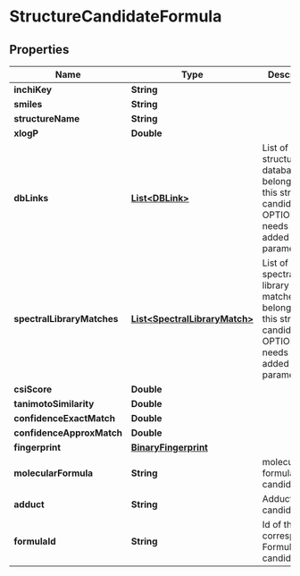 

# StructureCandidateFormula


## Properties

| Name | Type | Description | Notes |
|------------ | ------------- | ------------- | -------------|
|**inchiKey** | **String** |  |  [optional] |
|**smiles** | **String** |  |  [optional] |
|**structureName** | **String** |  |  [optional] |
|**xlogP** | **Double** |  |  [optional] |
|**dbLinks** | [**List&lt;DBLink&gt;**](DBLink.md) | List of structure database links belonging to this structure candidate  OPTIONAL: needs to be added by parameter |  [optional] |
|**spectralLibraryMatches** | [**List&lt;SpectralLibraryMatch&gt;**](SpectralLibraryMatch.md) | List of spectral library matches belonging to this structure candidate  OPTIONAL: needs to be added by parameter |  [optional] |
|**csiScore** | **Double** |  |  [optional] |
|**tanimotoSimilarity** | **Double** |  |  [optional] |
|**confidenceExactMatch** | **Double** |  |  [optional] |
|**confidenceApproxMatch** | **Double** |  |  [optional] |
|**fingerprint** | [**BinaryFingerprint**](BinaryFingerprint.md) |  |  [optional] |
|**molecularFormula** | **String** | molecular formula of this candidate |  [optional] |
|**adduct** | **String** | Adduct of this candidate |  [optional] |
|**formulaId** | **String** | Id of the corresponding Formula candidate |  [optional] |



